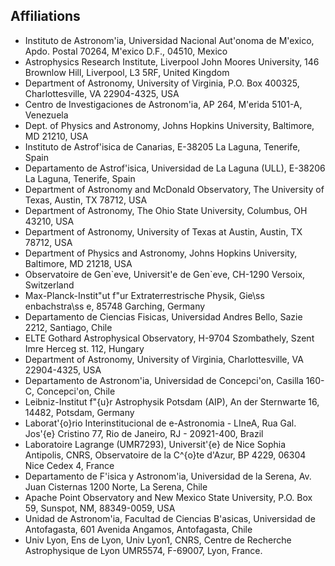Affiliations
---


* Instituto de Astronom\'ia, Universidad Nacional Aut\'onoma de M\'exico, Apdo. Postal 70264, M\'exico D.F., 04510, Mexico
* Astrophysics Research Institute, Liverpool John Moores University, 146 Brownlow Hill, Liverpool, L3 5RF, United Kingdom
* Department of Astronomy, University of Virginia, P.O. Box 400325, Charlottesville, VA 22904-4325, USA
* Centro de Investigaciones de Astronom\'ia, AP 264, M\'erida 5101-A, Venezuela
* Dept. of Physics and Astronomy, Johns Hopkins University, Baltimore, MD 21210, USA
* Instituto de Astrof\'isica de Canarias, E-38205 La Laguna, Tenerife, Spain
* Departamento de Astrof\'isica, Universidad de La Laguna (ULL), E-38206 La Laguna, Tenerife, Spain
* Department of Astronomy and McDonald Observatory, The University of Texas, Austin, TX 78712, USA
* Department of Astronomy, The Ohio State University, Columbus, OH 43210, USA
* Department of Astronomy, University of Texas at Austin, Austin, TX 78712, USA
* Department of Physics and Astronomy, Johns Hopkins University, Baltimore, MD 21218, USA
* Observatoire de Gen\`eve, Universit\'e de Gen\`eve, CH-1290 Versoix, Switzerland
* Max-Planck-Instit\"ut f\"ur Extraterrestrische Physik, Gie\ss enbachstra\ss e, 85748 Garching, Germany
* Departamento de Ciencias Fisicas, Universidad Andres Bello, Sazie 2212, Santiago, Chile
* ELTE Gothard Astrophysical Observatory, H-9704 Szombathely, Szent Imre Herceg st. 112, Hungary
* Department of Astronomy, University of Virginia, Charlottesville, VA 22904-4325, USA
* Departamento de Astronom\'ia, Universidad de Concepci\'on, Casilla 160-C, Concepci\'on, Chile
* Leibniz-Institut f\"{u}r Astrophysik Potsdam (AIP), An der Sternwarte 16, 14482, Potsdam, Germany
* Laborat\'{o}rio Interinstitucional de e-Astronomia - LIneA, Rua Gal. Jos\'{e} Cristino 77, Rio de Janeiro, RJ - 20921-400, Brazil
* Laboratoire Lagrange (UMR7293), Universit\'{e} de Nice Sophia Antipolis, CNRS, Observatoire de la C\^{o}te d'Azur, BP 4229, 06304 Nice Cedex 4, France
* Departamento de F\'isica y Astronom\'ia, Universidad de la Serena, Av. Juan Cisternas 1200 Norte, La Serena, Chile
* Apache Point Observatory and New Mexico State University, P.O. Box 59, Sunspot, NM, 88349-0059, USA
* Unidad de Astronom\'ia, Facultad de Ciencias B\'asicas, Universidad de Antofagasta, 601 Avenida Angamos, Antofagasta, Chile
* Univ Lyon, Ens de Lyon, Univ Lyon1, CNRS, Centre de Recherche Astrophysique de Lyon UMR5574, F-69007, Lyon, France.
